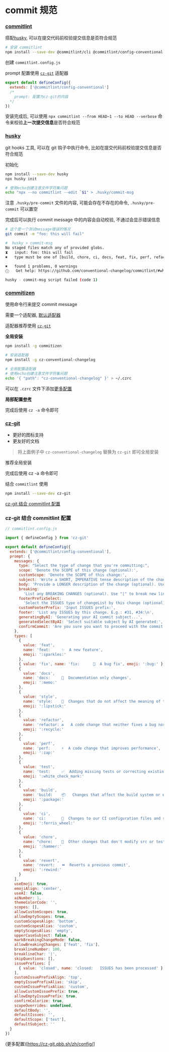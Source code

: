 # commit 规范

### [commitlint](https://github.com/conventional-changelog/commitlint)

搭配[husky](https://github.com/typicode/husky), 可以在提交代码前校验提交信息是否符合规范

```bash
# 安装 commitlint
npm install --save-dev @commitlint/cli @commitlint/config-conventional
```

创建 `commitlint.config.js`

prompt 配置使用 [`cz-git`](#cz-git) 适配器

```js
export default defineConfig({
  extends: ['@commitlint/config-conventional']
  /* 
    prompt: 配置为cz-git的内容
  */
})
```

安装完成后, 可以使用 `npx commitlint --from HEAD~1 --to HEAD --verbose` 命令来校验**上一次提交信息**是否符合规范

### [husky](https://github.com/typicode/husky)

git hooks 工具, 可以在 git 钩子中执行命令, 比如在提交代码前校验提交信息是否符合规范

初始化

```bash
npm install --save-dev husky
npx husky init

# 使用echo创建注意文件字符集问题
echo "npx --no commitlint --edit `$1" > .husky/commit-msg
```

注意 `.husky/pre-commit` 文件的内容, 可能会存在不存在的命令, `.husky/pre-commit` 可以置空

完成后可以执行 commit message 中的内容会自动校验, 不通过会显示错误信息

```bash
# 这个是一个测试message错误的情况
git commit -m "foo: this will fail"

#  husky > commit-msg
No staged files match any of provided globs.
⧗   input: foo: this will fail
✖   type must be one of [build, chore, ci, docs, feat, fix, perf, refactor, revert, style, test] [type-enum]

✖   found 1 problems, 0 warnings
ⓘ   Get help: https://github.com/conventional-changelog/commitlint/#what-is-commitlint

husky - commit-msg script failed (code 1)
```

### [commitizen](https://github.com/commitizen/cz-cli)

使用命令行来提交 commit message

需要一个适配器, [默认适配器](https://github.com/commitizen/cz-conventional-changelog)

适配器推荐使用 [`cz-git`](#cz-git)

**全局安装**

```bash
npm install -g commitizen

# 安装适配器
npm install -g cz-conventional-changelog

# 全局配置适配器
# 使用echo创建注意文件字符集问题
echo '{ "path": "cz-conventional-changelog" }' > ~/.czrc
```

可以在 `.czrc` 文件下添加[更多配置](https://github.com/commitizen/cz-conventional-changelog?tab=readme-ov-file#configuration)

**局部配置[参考](https://github.com/commitizen/cz-cli?tab=readme-ov-file#making-your-repo-commitizen-friendly)**

完成后使用 `cz -a` 命令即可

### [cz-git](https://cz-git.qbb.sh/zh/)

- 更好的图标支持
- 更友好的文档

> 将上面例子中 `cz-conventional-changelog` 替换为 `cz-git` 即可全局安装

推荐全局安装

完成后使用 cz -a 命令即可

结合 `commitlint` 使用

```bash
npm install --save-dev cz-git
```

[cz-git 结合 commitlint 配置](#cz-git-结合-commitlint-配置)

### cz-git 结合 commitlint 配置

```js
// commitlint.config.js

import { defineConfig } from 'cz-git'

export default defineConfig({
  extends: ['@commitlint/config-conventional'],
  prompt: {
    messages: {
      type: "Select the type of change that you're committing:",
      scope: 'Denote the SCOPE of this change (optional):',
      customScope: 'Denote the SCOPE of this change:',
      subject: 'Write a SHORT, IMPERATIVE tense description of the change:\n',
      body: 'Provide a LONGER description of the change (optional). Use "|" to break new line:\n',
      breaking:
        'List any BREAKING CHANGES (optional). Use "|" to break new line:\n',
      footerPrefixSelect:
        'Select the ISSUES type of changeList by this change (optional):',
      customFooterPrefix: 'Input ISSUES prefix:',
      footer: 'List any ISSUES by this change. E.g.: #31, #34:\n',
      generatingByAI: 'Generating your AI commit subject...',
      generatedSelectByAI: 'Select suitable subject by AI generated:',
      confirmCommit: 'Are you sure you want to proceed with the commit above?'
    },
    types: [
      {
        value: 'feat',
        name: 'feat:     ✨  A new feature',
        emoji: ':sparkles:'
      },
      { value: 'fix', name: 'fix:      🐛  A bug fix', emoji: ':bug:' },
      {
        value: 'docs',
        name: 'docs:     📝  Documentation only changes',
        emoji: ':memo:'
      },
      {
        value: 'style',
        name: 'style:    💄  Changes that do not affect the meaning of the code',
        emoji: ':lipstick:'
      },
      {
        value: 'refactor',
        name: 'refactor: ♻️   A code change that neither fixes a bug nor adds a feature',
        emoji: ':recycle:'
      },
      {
        value: 'perf',
        name: 'perf:     ⚡️  A code change that improves performance',
        emoji: ':zap:'
      },
      {
        value: 'test',
        name: 'test:     ✅  Adding missing tests or correcting existing tests',
        emoji: ':white_check_mark:'
      },
      {
        value: 'build',
        name: 'build:    📦️   Changes that affect the build system or external dependencies',
        emoji: ':package:'
      },
      {
        value: 'ci',
        name: 'ci:       🎡  Changes to our CI configuration files and scripts',
        emoji: ':ferris_wheel:'
      },
      {
        value: 'chore',
        name: "chore:    🔨  Other changes that don't modify src or test files",
        emoji: ':hammer:'
      },
      {
        value: 'revert',
        name: 'revert:   ⏪️  Reverts a previous commit',
        emoji: ':rewind:'
      }
    ],
    useEmoji: true,
    emojiAlign: 'center',
    useAI: false,
    aiNumber: 1,
    themeColorCode: '',
    scopes: [],
    allowCustomScopes: true,
    allowEmptyScopes: true,
    customScopesAlign: 'bottom',
    customScopesAlias: 'custom',
    emptyScopesAlias: 'empty',
    upperCaseSubject: false,
    markBreakingChangeMode: false,
    allowBreakingChanges: ['feat', 'fix'],
    breaklineNumber: 100,
    breaklineChar: '|',
    skipQuestions: [],
    issuePrefixes: [
      { value: 'closed', name: 'closed:   ISSUES has been processed' }
    ],
    customIssuePrefixAlign: 'top',
    emptyIssuePrefixAlias: 'skip',
    customIssuePrefixAlias: 'custom',
    allowCustomIssuePrefix: true,
    allowEmptyIssuePrefix: true,
    confirmColorize: true,
    scopeOverrides: undefined,
    defaultBody: '',
    defaultIssues: '',
    defaultScope: ['test'],
    defaultSubject: ''
  }
})
```

(更多配置)[https://cz-git.qbb.sh/zh/config/]
